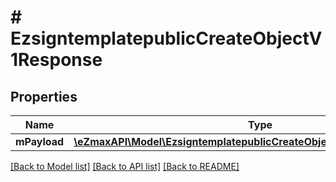 # # EzsigntemplatepublicCreateObjectV1Response

## Properties

Name | Type | Description | Notes
------------ | ------------- | ------------- | -------------
**mPayload** | [**\eZmaxAPI\Model\EzsigntemplatepublicCreateObjectV1ResponseMPayload**](EzsigntemplatepublicCreateObjectV1ResponseMPayload.md) |  |

[[Back to Model list]](../../README.md#models) [[Back to API list]](../../README.md#endpoints) [[Back to README]](../../README.md)

